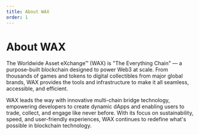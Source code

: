 ```yaml
---
title: About WAX
order: 1
---
```


# About WAX

The Worldwide Asset eXchange™ (WAX) is "The Everything Chain" — a purpose-built blockchain designed to power Web3 at scale. From thousands of games and tokens to digital collectibles from major global brands, WAX provides the tools and infrastructure to make it all seamless, accessible, and efficient.

WAX leads the way with innovative multi-chain bridge technology, empowering developers to create dynamic dApps and enabling users to trade, collect, and engage like never before. With its focus on sustainability, speed, and user-friendly experiences, WAX continues to redefine what's possible in blockchain technology.

<ChildTableOfContents :max="2" title="More inside this section" />
